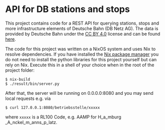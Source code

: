 # API for DB stations and stops
This project contains code for a REST API for querying stations, stops and more infrastructure elements of Deutsche Bahn (DB Netz AG). The data is provided by Deutsche Bahn under the [CC BY 4.0](https://creativecommons.org/licenses/by/4.0/) license and can be found [here](https://download-data.deutschebahn.com/static/datasets/betriebsstellen/DBNetz-Betriebsstellenverzeichnis-Stand2021-10.csv).

The code for this project was written on a NixOS system and uses Nix to resolve dependencies. If you have installed the [Nix package manager](https://nixos.org) you do not need to install the python libraries for this project yourself but can rely on Nix. Execute this in a shell of your choice when in the root of the project folder:

    $ nix-build
    $ ./result/bin/server.py

After that, the server will be running on 0.0.0.0:8080 and you may send local requests e.g. via

    $ curl 127.0.0.1:8080/betriebsstelle/xxxxx
where `xxxxx` is a RL100 Code, e.g. AAMP for H_a_mburg _A_nckel_m_anns_p_latz. 
